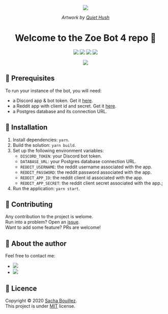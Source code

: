 <p align="center">
  <img src="https://zoe-bot-docs.vercel.app/zoe.png">
</p>
<p align="center">
  <i>Artwork by <a href="https://twitter.com/q_hush">Quiet Hush</a></i>
</p>

<h1 align="center">Welcome to the Zoe Bot 4 repo 👋</h1>

<p align="center">
  <img src="https://img.shields.io/github/license/prazdevs/zoe-bot-4" />
  <img src="https://img.shields.io/github/workflow/status/prazdevs/zoe-bot-4/Build?logo=GitHub&label=build" />
  <img src="https://img.shields.io/codeclimate/maintainability/prazdevs/zoe-bot-4?logo=code-climate" />
  <img src="https://img.shields.io/npm/types/typescript" />
</p>

<p align="center">
  <a href="https://zoe-bot-docs.vercel.app" alt="Zoe Bot 4 docs" >
    <img src="https://img.shields.io/badge/ZoeBot4-read%20the%20docs-green?style=for-the-badge&logo=Read%20the%20Docs&logoColor=white" />
  </a>
</p>

## 🧱 Prerequisites

To run your instance of the bot, you will need:

- a Discord app & bot token. Get it [here](https://discord.com/developers/applications).
- a Reddit app with client id and secret. Get it [here](https://discord.com/developers/applications).
- a Postgres database and its connection URL.

## 🔨 Installation

1. Install dependencies: `yarn`.
2. Build the solution: `yarn build`.
3. Set up the following environment variables:
    - `DISCORD_TOKEN`: your Discord bot token.
    - `DATABASE_URL`: your Postgres database connection URL.
    - `REDDIT_USERNAME`: the reddit username associated with the app.
    - `REDDIT_PASSWORD`: the reddit password associated with the app.
    - `REDDIT_APP_ID`: the reddit client id associated with the app.
    - `REDDIT_APP_SECRET`: the reddit client secret associated with the app.;
4. Run the application: `yarn start`.

## 🤝 Contributing

Any contribution to the project is welome.  
Run into a problem? Open an [issue](https://github.com/prazdevs/zoe-bot-4/issues/new/choose).  
Want to add some feature? PRs are welcome!  

## 👤 About the author

Feel free to contact me:
- <a href="https://twitter.com/prazdevs"><img src="https://img.shields.io/twitter/follow/prazdevs?style=social" /><a/>
- <img src="https://img.shields.io/badge/Discord-PraZ%234184-darkgrey?labelColor=7289DA&logo=discord&logoColor=white" />


## 📝 Licence

Copyright © 2020 [Sacha Bouillez](https://github.com/prazdevs).<br />
This project is under [MIT](https://github.com/prazdevs/zoe-bot-4/blob/master/LICENCE) license.